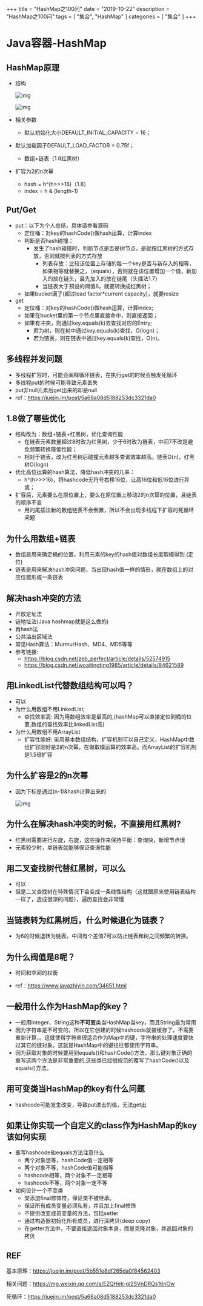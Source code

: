 +++
title = "HashMap之100问"
date = "2019-10-22"
description = "HashMap之100问"
tags = [
    "集合",
    "HashMap"
]
categories = [
    "集合"
]
+++

<!--more-->

# Java容器-HashMap

## HashMap原理

- 结构

  ![img](https://uploader.shimo.im/f/srFPXdsKK6Q8sJ7k.png!thumbnail)

  ![img](https://uploader.shimo.im/f/LTOTYzRy3ek2bgor.png!thumbnail)

- 相关参数

  - 默认初始化大小DEFAULT_INITIAL_CAPACITY = 16；
- 默认加载因子DEFAULT_LOAD_FACTOR = 0.75f；
  
  - 数组+链表（1.8红黑树）
- 扩容为2的n次幂
  - hash = h^(h>>>16)（1.8）
  - index = h & (length-1)

## Put/Get

- put：以下为个人总结，具体请参看源码
  - 定位桶：对key的hashCode()做hash运算，计算index
  - 判断是否hash碰撞：
    - 发生了hash碰撞时，判断节点是否是树节点，是就按红黑树的方式存放，否则就按列表的方式存放
      - 列表存放：比较该位置上存储的每一个key是否与新存入的相等，如果相等就替换之，（equals），否则就在该位置增加一个值，新加入的放在链头，最先加入的放在链尾（头插法1.7）
      - 当链表大于预设的阈值8，就要转换成红黑树；
  - 如果bucket满了(超过load factor*current capacity)，就要resize
- get
  - 定位桶：对key的hashCode()做hash运算，计算index;
  - 如果在bucket里的第一个节点里直接命中，则直接返回；
  - 如果有冲突，则通过key.equals(k)去查找对应的Entry;
    - 若为树，则在树中通过key.equals(k)查找，O(logn)；
    - 若为链表，则在链表中通过key.equals(k)查找，O(n)。

## 多线程并发问题

- 多线程扩容时，可能会阐释循环链表，在执行get的时候会触发死循环
- 多线程put的时候可能导致元素丢失
- put非null元素后get出来的却是null
- ref：https://juejin.im/post/5a66a08d5188253dc3321da0

## 1.8做了哪些优化

- 结构改为：数组+链表+红黑树，优化查询性能
  - 在链表元素数量超过8时改为红黑树，少于6时改为链表，中间7不改是避免频繁转换降低性能；
  - 相对于链表，改为红黑树后碰撞元素越多查询效率越高。链表O(n)，红黑树O(logn)
- 优化高位运算的hash算法，降低hash冲突的几率：
  - h^(h>>>16)，将hashcode无符号右移16位，让高16位和低16位进行异或；
- 扩容后，元素要么在原位置上，要么在原位置上移动2的n次幂的位置，且链表的顺序不变
  - 用的尾插法新的数组链表不会倒置，所以不会出现多线程下扩容的死循环问题

## 为什么用数组+链表

- 数组是用来确定桶的位置，利用元素的key的hash值对数组长度取模得到.(定位)
- 链表是用来解决hash冲突问题，当出现hash值一样的情形，就在数组上的对应位置形成一条链表

## 解决hash冲突的方法

- 开放定址法
- 链地址法(Java hashmap就是这么做的)
- 再hash法
- 公共溢出区域法
- 常见Hash算法：MurmurHash、MD4、MD5等等
- 参考链接: 
  - https://blog.csdn.net/zeb_perfect/article/details/52574915
  - https://blog.csdn.net/woaitingting1985/article/details/84621589

## 用LinkedList代替数组结构可以吗？

- 可以
- 为什么用数组不用LinkedList;
  - 查找效率高: 因为用数组效率是最高的,(hashMap可以直接定位到桶的位置,数组的查找效率比linkedList高)
- 为什么用数组不用ArrayList
  - 扩容性能好: 采用基本数组结构，扩容机制可以自己定义，HashMap中数组扩容刚好是2的n次幂，在做取模运算的效率高。而ArrayList的扩容机制是1.5倍扩容

## 为什么扩容是2的n次幂

- 因为下标是通过(n-1)&hash计算出来的

  ![img](https://uploader.shimo.im/f/Nhf6T9YB7PsRwvEm.png!thumbnail)

## 为什么在解决hash冲突的时候，不直接用红黑树?

- 红黑树需要进行左旋，右旋，这些操作来保持平衡：查询快，新增节点慢
- 元素较少时，单链表就能够保证查询性能

## 用二叉查找树代替红黑树，可以么

- 可以
- 但是二叉查找树在特殊情况下会变成一条线性结构（这就跟原来使用链表结构一样了，造成很深的问题），遍历查找会非常慢

## 当链表转为红黑树后，什么时候退化为链表？

- 为6的时候退转为链表。中间有个差值7可以防止链表和树之间频繁的转换。

## 为什么阀值是8呢？

- 时间和空间的权衡

- ref：https://www.javazhiyin.com/34651.html

  

## 一般用什么作为HashMap的key？

- 一般用Integer、String这种**不可变**类当HashMap当key，而且String最为常用
- 因为字符串是不可变的，所以在它创建的时候hashcode就被缓存了，不需要重新计算，。这就使得字符串很适合作为Map中的键，字符串的处理速度要快过其它的键对象。这就是HashMap中的键往往都使用字符串。
- 因为获取对象的时候要用到equals()和hashCode()方法，那么键对象正确的重写这两个方法是非常重要的,这些类已经很规范的覆写了hashCode()以及equals()方法。

## 用可变类当HashMap的key有什么问题

- hashcode可能发生改变，导致put进去的值，无法get出

## 如果让你实现一个自定义的class作为HashMap的key该如何实现

- 重写hashcode和equals方法注意什么
  - 两个对象想等，hashCode值一定相等
  - 两个对象不等，hashCode值可能相等
  - hashcode相等，两个对象不一定相等
  - hashcode不等，两个对象一定不等
- 如何设计一个不变类
  - 类添加final修饰符，保证类不被继承。
  - 保证所有成员变量必须私有，并且加上final修饰
  - 不提供改变成员变量的方法，包括setter
  - 通过构造器初始化所有成员，进行深拷贝(deep copy)
  - 在getter方法中，不要直接返回对象本身，而是克隆对象，并返回对象的拷贝



## REF

基本原理：https://juejin.im/post/5b551e8df265da0f84562403

相关问题：https://mp.weixin.qq.com/s/EZQHek-gl2SVnDRQs16nOw

死循环：https://juejin.im/post/5a66a08d5188253dc3321da0



